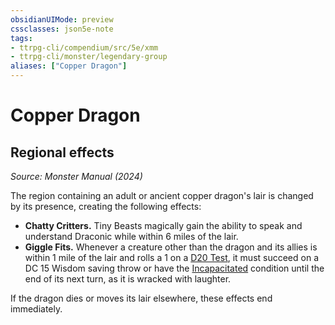```yaml
---
obsidianUIMode: preview
cssclasses: json5e-note
tags:
- ttrpg-cli/compendium/src/5e/xmm
- ttrpg-cli/monster/legendary-group
aliases: ["Copper Dragon"]
---
```

# Copper Dragon

## Regional effects
_Source: Monster Manual (2024)_

The region containing an adult or ancient copper dragon's lair is changed by its presence, creating the following effects:

- **Chatty Critters.** Tiny Beasts magically gain the ability to speak and understand Draconic while within 6 miles of the lair.  
- **Giggle Fits.** Whenever a creature other than the dragon and its allies is within 1 mile of the lair and rolls a 1 on a [D20 Test](3-Mechanics/CLI/rules/variant-rules/d20-test-xphb.md), it must succeed on a DC 15 Wisdom saving throw or have the [Incapacitated](3-Mechanics/CLI/rules/conditions.md#Incapacitated) condition until the end of its next turn, as it is wracked with laughter.  

If the dragon dies or moves its lair elsewhere, these effects end immediately.